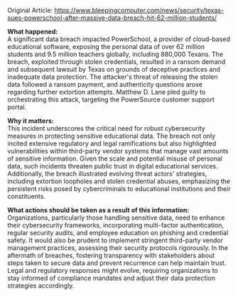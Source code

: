 Original Article: https://www.bleepingcomputer.com/news/security/texas-sues-powerschool-after-massive-data-breach-hit-62-million-students/

**What happened:**  
A significant data breach impacted PowerSchool, a provider of cloud-based educational software, exposing the personal data of over 62 million students and 9.5 million teachers globally, including 880,000 Texans. The breach, exploited through stolen credentials, resulted in a ransom demand and subsequent lawsuit by Texas on grounds of deceptive practices and inadequate data protection. The attacker's threat of releasing the stolen data followed a ransom payment, and authenticity questions arose regarding further extortion attempts. Matthew D. Lane pled guilty to orchestrating this attack, targeting the PowerSource customer support portal.

**Why it matters:**  
This incident underscores the critical need for robust cybersecurity measures in protecting sensitive educational data. The breach not only incited extensive regulatory and legal ramifications but also highlighted vulnerabilities within third-party vendor systems that manage vast amounts of sensitive information. Given the scale and potential misuse of personal data, such incidents threaten public trust in digital educational services. Additionally, the breach illustrated evolving threat actors' strategies, including extortion loopholes and stolen credential abuses, emphasizing the persistent risks posed by cybercriminals to educational institutions and their constituents.

**What actions should be taken as a result of this information:**  
Organizations, particularly those handling sensitive data, need to enhance their cybersecurity frameworks, incorporating multi-factor authentication, regular security audits, and employee education on phishing and credential safety. It would also be prudent to implement stringent third-party vendor management practices, assessing their security protocols rigorously. In the aftermath of breaches, fostering transparency with stakeholders about steps taken to secure data and prevent recurrence can help maintain trust. Legal and regulatory responses might evolve, requiring organizations to stay informed of compliance mandates and adjust their data protection strategies accordingly.